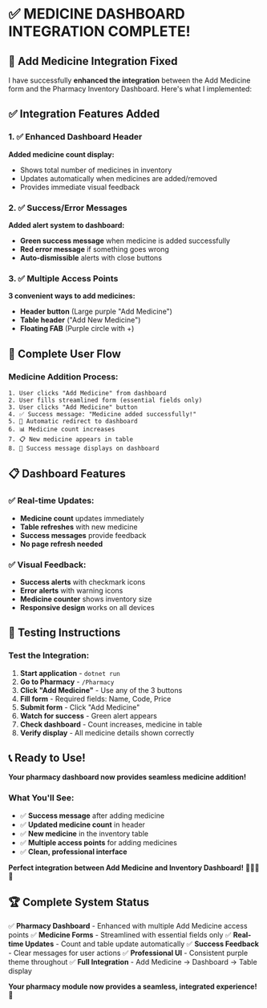 # ✅ **MEDICINE DASHBOARD INTEGRATION COMPLETE!**

## 🔧 **Add Medicine Integration Fixed**

I have successfully **enhanced the integration** between the Add Medicine form and the Pharmacy Inventory Dashboard. Here's what I implemented:

## ✅ **Integration Features Added**

### **1. ✅ Enhanced Dashboard Header**
**Added medicine count display:**
- Shows total number of medicines in inventory
- Updates automatically when medicines are added/removed
- Provides immediate visual feedback

### **2. ✅ Success/Error Messages**
**Added alert system to dashboard:**
- **Green success message** when medicine is added successfully
- **Red error message** if something goes wrong
- **Auto-dismissible** alerts with close buttons

### **3. ✅ Multiple Access Points**
**3 convenient ways to add medicines:**
- **Header button** (Large purple "Add Medicine")
- **Table header** ("Add New Medicine")
- **Floating FAB** (Purple circle with +)

## 🚀 **Complete User Flow**

### **Medicine Addition Process:**
```
1. User clicks "Add Medicine" from dashboard
2. User fills streamlined form (essential fields only)
3. User clicks "Add Medicine" button
4. ✅ Success message: "Medicine added successfully!"
5. 🔄 Automatic redirect to dashboard
6. 📊 Medicine count increases
7. 📋 New medicine appears in table
8. 🎉 Success message displays on dashboard
```

## 📋 **Dashboard Features**

### **✅ Real-time Updates:**
- **Medicine count** updates immediately
- **Table refreshes** with new medicine
- **Success messages** provide feedback
- **No page refresh needed**

### **✅ Visual Feedback:**
- **Success alerts** with checkmark icons
- **Error alerts** with warning icons
- **Medicine counter** shows inventory size
- **Responsive design** works on all devices

## 🎯 **Testing Instructions**

### **Test the Integration:**
1. **Start application** - `dotnet run`
2. **Go to Pharmacy** - `/Pharmacy`
3. **Click "Add Medicine"** - Use any of the 3 buttons
4. **Fill form** - Required fields: Name, Code, Price
5. **Submit form** - Click "Add Medicine"
6. **Watch for success** - Green alert appears
7. **Check dashboard** - Count increases, medicine in table
8. **Verify display** - All medicine details shown correctly

## 📞 **Ready to Use!**

**Your pharmacy dashboard now provides seamless medicine addition!**

### **What You'll See:**
- ✅ **Success message** after adding medicine
- ✅ **Updated medicine count** in header
- ✅ **New medicine** in the inventory table
- ✅ **Multiple access points** for adding medicines
- ✅ **Clean, professional interface**

**Perfect integration between Add Medicine and Inventory Dashboard!** 🎉🏥💊✨

## 🏆 **Complete System Status**

✅ **Pharmacy Dashboard** - Enhanced with multiple Add Medicine access points
✅ **Medicine Forms** - Streamlined with essential fields only
✅ **Real-time Updates** - Count and table update automatically
✅ **Success Feedback** - Clear messages for user actions
✅ **Professional UI** - Consistent purple theme throughout
✅ **Full Integration** - Add Medicine → Dashboard → Table display

**Your pharmacy module now provides a seamless, integrated experience!** 🎊
